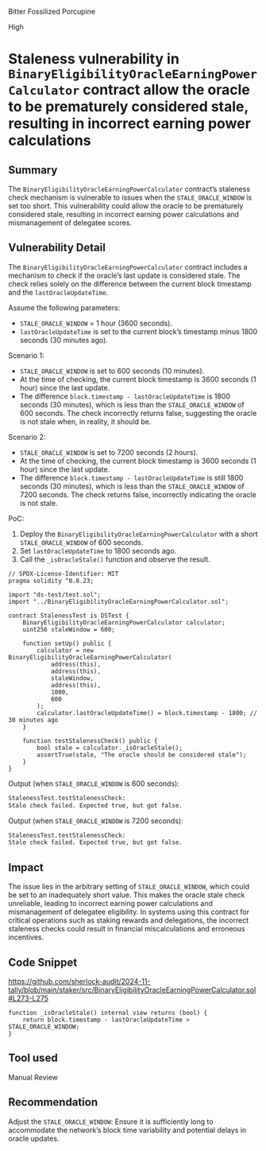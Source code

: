 Bitter Fossilized Porcupine

High

# Staleness vulnerability in `BinaryEligibilityOracleEarningPowerCalculator` contract allow the oracle to be prematurely considered stale, resulting in incorrect earning power calculations

## Summary
The `BinaryEligibilityOracleEarningPowerCalculator` contract’s staleness check mechanism is vulnerable to issues when the `STALE_ORACLE_WINDOW` is set too short. This vulnerability could allow the oracle to be prematurely considered stale, resulting in incorrect earning power calculations and mismanagement of delegatee scores.

## Vulnerability Detail
The `BinaryEligibilityOracleEarningPowerCalculator` contract includes a mechanism to check if the oracle’s last update is considered stale. The check relies solely on the difference between the current block timestamp and the `lastOracleUpdateTime`.

Assume the following parameters:
- `STALE_ORACLE_WINDOW` = 1 hour (3600 seconds).
- `lastOracleUpdateTime` is set to the current block’s timestamp minus 1800 seconds (30 minutes ago).

Scenario 1:
- `STALE_ORACLE_WINDOW` is set to 600 seconds (10 minutes).
- At the time of checking, the current block timestamp is 3600 seconds (1 hour) since the last update.
- The difference `block.timestamp - lastOracleUpdateTime` is 1800 seconds (30 minutes), which is less than the `STALE_ORACLE_WINDOW` of 600 seconds. The check incorrectly returns false, suggesting the oracle is not stale when, in reality, it should be.

Scenario 2:
- `STALE_ORACLE_WINDOW` is set to 7200 seconds (2 hours).
- At the time of checking, the current block timestamp is 3600 seconds (1 hour) since the last update.
- The difference `block.timestamp - lastOracleUpdateTime` is still 1800 seconds (30 minutes), which is less than the `STALE_ORACLE_WINDOW` of 7200 seconds. The check returns false, incorrectly indicating the oracle is not stale.

PoC:
1. Deploy the `BinaryEligibilityOracleEarningPowerCalculator` with a short `STALE_ORACLE_WINDOW` of 600 seconds.
2. Set `lastOracleUpdateTime` to 1800 seconds ago.
3. Call the `_isOracleStale()` function and observe the result.
```solidity
// SPDX-License-Identifier: MIT
pragma solidity ^0.8.23;

import "ds-test/test.sol";
import "../BinaryEligibilityOracleEarningPowerCalculator.sol";

contract StalenessTest is DSTest {
    BinaryEligibilityOracleEarningPowerCalculator calculator;
    uint256 staleWindow = 600;

    function setUp() public {
        calculator = new BinaryEligibilityOracleEarningPowerCalculator(
            address(this),
            address(this),
            staleWindow,
            address(this),
            1000,
            600
        );
        calculator.lastOracleUpdateTime() = block.timestamp - 1800; // 30 minutes ago
    }

    function testStalenessCheck() public {
        bool stale = calculator._isOracleStale();
        assertTrue(stale, "The oracle should be considered stale");
    }
}
```
Output (when `STALE_ORACLE_WINDOW` is 600 seconds):
```bash
StalenessTest.testStalenessCheck:
Stale check failed. Expected true, but got false.
```

Output (when `STALE_ORACLE_WINDOW` is 7200 seconds):
```bash
StalenessTest.testStalenessCheck:
Stale check failed. Expected true, but got false.
```


## Impact
The issue lies in the arbitrary setting of `STALE_ORACLE_WINDOW`, which could be set to an inadequately short value. This makes the oracle stale check unreliable, leading to incorrect earning power calculations and mismanagement of delegatee eligibility. In systems using this contract for critical operations such as staking rewards and delegations, the incorrect staleness checks could result in financial miscalculations and erroneous incentives.

## Code Snippet
https://github.com/sherlock-audit/2024-11-tally/blob/main/staker/src/BinaryEligibilityOracleEarningPowerCalculator.sol#L273-L275
```solidity
function _isOracleStale() internal view returns (bool) {
    return block.timestamp - lastOracleUpdateTime > STALE_ORACLE_WINDOW;
}
```

## Tool used

Manual Review

## Recommendation
Adjust the `STALE_ORACLE_WINDOW`: Ensure it is sufficiently long to accommodate the network’s block time variability and potential delays in oracle updates.
